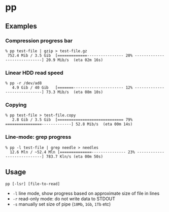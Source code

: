 # pp
## Examples
### Compression progress bar

```
% pp test-file | gzip > test-file.gz
 752.4 Mib / 3.5 Gib  [=============---------------- 20% -----------------------------] 20.9 Mib/s  (eta 02m 16s)
```

### Linear HDD read speed
```
% pp -r /dev/ad8
   4.9 Gib / 40 Gib   [=======---------------------- 12% -----------------------------] 73.3 Mib/s  (eta 08m 10s)
```

### Copying
```
% pp test-file > test-file.copy
   2.8 Gib / 3.5 Gib  [============================= 79% ================-------------] 52.8 Mib/s  (eta 00m 14s)
```

### Line-mode: grep progress
```
% pp -l test-file | grep needle > needles
  12.6 Mln / ~52.4 Mln [==============--------------- 23% ----------------------------] 783.7 Kln/s (eta 00m 50s)
```

## Usage
```
pp [-lsr] [file-to-read]
```

 * `-l` line mode, show progress based on approximate size of file in lines
 * `-r` read-only mode: do not write data to STDOUT
 * `-s` manually set size of pipe (`10Mb`, `1Gb`, `1Tb` etc)
